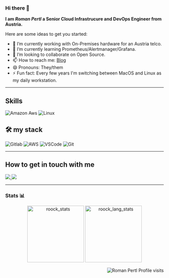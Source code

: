### Hi there 👋

__I am *Roman Pertl* a Senior Cloud Infrastrucure and DevOps Engineer from Austria.__

Here are some ideas to get you started:

- 🔭 I’m currently working with On-Premises hardware for an Austria telco.
- 🌱 I’m currently learning Prometheus/Alertmanager/Grafana.
- 👯 I’m looking to collaborate on Open Source.
- 📫 How to reach me: [Blog](https://roman.pertl.org/)
- 😄 Pronouns: They/them
- ⚡ Fun fact: Every few years I'm switching between MacOS and Linux as my daily workstation.

___

## **Skills**
![Amazon Aws](https://img.shields.io/badge/amazon-aws.svg?style=for-the-badge&logo=amazon-aws&color=232F3E)
![Linux](https://img.shields.io/badge/-linux-772953?style=for-the-badge&logo=linux)

## 🛠 **my stack**

![Gitlab](https://img.shields.io/badge/-gitlab-FCA121?style=for-the-badge&logo=gitlab)
![AWS](https://img.shields.io/badge/-aws-232F3E?style=for-the-badge&logo=amazon-aws)
![VSCode](https://img.shields.io/badge/-vscode-007ACC?style=for-the-badge&logo=visual-studio-code)
![Git](https://img.shields.io/badge/git%20-%23F05033.svg?&style=for-the-badge&logo=git&logoColor=white)

___

## **How to get in touch with me**

<a href="https://www.linkedin.com/in/roman-pertl-238429145/">
    <img src="https://img.shields.io/badge/linkedin-roman_pertl-red?style=for-the-badge&logo=linkedin&logoColor=violet&color=violet" >
</a>
    
<a  href="https://roman.pertl.org/">
    <img src="https://img.shields.io/badge/website-https%3A%2F%2Froman.pertl.org-red
    ?style=for-the-badge&logo=blogger&logoColor=violet&color=violet"">
</a>

___

### **Stats** 📊

<p align="center">
  <img height="180em" src="https://github-readme-stats.vercel.app/api?username=roock&show_icons=true&title_color=ffffff&icon_color=bb2acf&text_color=daf7dc&bg_color=151515" alt="roock_stats" />
  <img height="180em" src="https://github-readme-stats.vercel.app/api/top-langs/?username=roock&layout=compact&show_icons=true&title_color=ffffff&icon_color=bb2acf&text_color=daf7dc&bg_color=151515" alt="roock_lang_stats" />
</p>
<p align="right"> <img src="https://komarev.com/ghpvc/?username=roock" alt="Roman Pertl Profile visits" /></p>


<!--
**roock/roock** is a ✨ _special_ ✨ repository because its `README.md` (this file) appears on your GitHub profile.
-->
